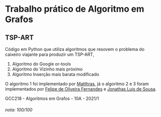 # Trabalho prático de Algoritmo em Grafos
## TSP-ART
Código em Python que utiliza algoritmos que resovem o problema do caixeiro viajante para produzir um TSP-ART,
<ol>
  <li>Algoritmo do Google or-tools</li>
  <li>Algoritmo do Vizinho mais próximo</li>
  <li>Algoritmo Inserção mais barata modificado</li>
</ol>

<p>O algoritmo 1 foi implementado por <a href="https://github.com/matthras">Matthras</a>, já o algoritmo 2 e 3 foram implementados por <a href="https://github.com/FelipeFerFacul">Felipe de Oliveira Fernandes</a> e <a href="https://github.com/jonathasluis">Jonathas Luis de Sousa</a>.
<p>GCC218 - Algoritmos em Grafos - 10A - 2021/1
  
  <h6>nota: 100/100</h6>
